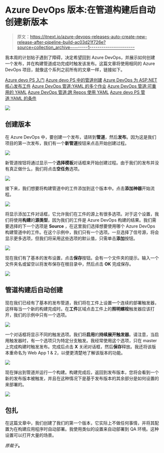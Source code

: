 # Azure DevOps 版本:在管道构建后自动创建新版本

> 原文：<https://itnext.io/azure-devops-releases-auto-create-new-release-after-pipeline-build-ac03d21f726e?source=collection_archive---------1----------------------->

我本周的计划帖子遇到了障碍，决定希望回到 Azure DevOps，并展示如何创建一个发布，并在构建管道成功完成时触发该发布。这篇文章将使用相同的 Azure DevOps 项目，就像这个系列之前所有的文章一样，链接如下。

[Azure devo PS 入门](https://elanderson.net/2020/02/getting-started-with-azure-devops/)
[Azure devo PS 中的管道创建](https://elanderson.net/2020/03/pipeline-creation-in-azure-devops/)
[Azure DevOps 为 ASP.NET 核心发布工件](https://elanderson.net/2020/03/azure-devops-publish-asp-net-core/)
[Azure DevOps 管道:YAML 的多个作业](https://elanderson.net/2020/03/azure-devops-pipelines-multiple-jobs-in-yaml/)
[Azure DevOps 管道:可重用的 YAML](https://elanderson.net/2020/03/azure-devops-pipelines-reuseable-yaml/)
[Azure DevOps 管道:跨 Repos 使用 YAML](https://elanderson.net/2020/04/azure-devops-pipelines-use-yaml-across-repos/)
[Azure devo PS 管道:YAML 的条件](https://elanderson.net/2020/04/azure-devops-pipelines-conditionals-in-yaml/)

![](img/f466af6ebe90501df0f6fc8689943084.png)

## 创建版本

在 Azure DevOps 中，要创建一个发布，请转到**管道**，然后**发布**。因为这是我们项目的第一次发布，我们有一个**新管道**按钮来点击开始创建过程。

![](img/f517dbd0433a6e9cab6521cd9c8819de.png)

新管道按钮将通过显示一个**选择模板**对话框来开始创建过程。由于我们的发布并没有真正做什么，我们将点击**空任务**选项。

![](img/027fb801376624a57cf84f61484a35b4.png)

接下来，我们想要将构建管道中的工件添加到这个版本中。点击**添加神器**开始流程。

![](img/94e2ec3b32947a7cce7b8655b06e05c1.png)

将显示添加工件对话框，它允许我们在工件的源上有很多选项。对于这个设置，我们将使用**构建**的**源类型**，因为我们的工件是 Azure DevOps 构建的结果。我们需要选择的下一个选项是 **Source** ，在这里我们选择想要使用哪个 Azure DevOps 构建管道中的工件。在这个示例中，我们只有一个选项。一旦选择了信号源，将会显示更多选项，但我们将采用这些选项的默认值，只需单击**添加**按钮。

![](img/9dd73d6b3c6ff800d17771e619a182cb.png)

现在我们有了基本的发布设置，点击**保存**按钮。会有一个文件夹的提示。输入一个文件夹名或留空以将发布保存在根目录中，然后点击 **OK** 完成保存。

![](img/fa1799f9d046ddbbb364f300b4a0eecd.png)

## 管道构建后自动创建

现在我们已经有了基本的发布管道，我们将在工件上设置一个连续的部署触发器，这样每当一个新的构建完成时。在**工件**区域点击工件上的**照明螺栓**触发器应该打开，我们的示例中只有一个选项。

![](img/f86c84cad020f5c907fcad258f82098a.png)

一个对话框将显示不同的触发选项。我们将**启用**的**持续展开触发器**。请注意，当启用触发器时，有一个选项只为特定分支触发。我经常使用这个选项，只在 master 上完成构建时触发发布。完成后点击 **X** 关闭对话框，然后**保存**释放。我还将该版本重命名为 Web App 1 & 2，以便更清楚地了解该版本的功能。

![](img/a6152c0463bc3d49c1510893715c8b16.png)

现在弹出到管道并运行一个构建。构建完成后，返回到发布版本，您将会看到一个新的发布版本被触发，并且在这种情况下是基于发布版本的其余部分是如何设置的来部署的。

![](img/b405d6ae347a7d0e4785d09c6edd6be0.png)

## 包扎

在这篇文章中，我们创建了我们的第一个版本，它实际上不做任何事情，并将其配置为在构建应用程序时自动部署。我使用类似的设置来自动部署到 QA 环境。这种设置可以打开大量的场景。

*原载于*[](https://elanderson.net/2020/07/azure-devops-releases-auto-create-new-release-after-pipeline-build/)**。**